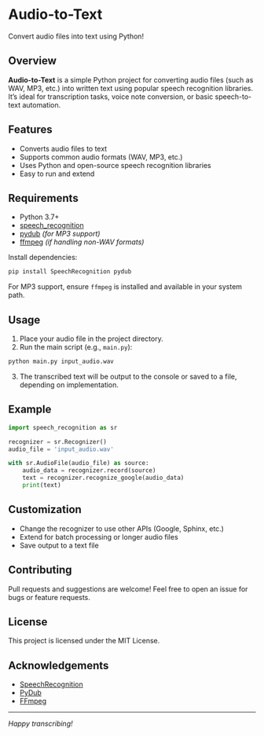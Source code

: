 # Audio-to-Text

Convert audio files into text using Python!

## Overview

**Audio-to-Text** is a simple Python project for converting audio files (such as WAV, MP3, etc.) into written text using popular speech recognition libraries. It’s ideal for transcription tasks, voice note conversion, or basic speech-to-text automation.

## Features

- Converts audio files to text
- Supports common audio formats (WAV, MP3, etc.)
- Uses Python and open-source speech recognition libraries
- Easy to run and extend

## Requirements

- Python 3.7+
- [speech_recognition](https://pypi.org/project/SpeechRecognition/)
- [pydub](https://pypi.org/project/pydub/) *(for MP3 support)*
- [ffmpeg](https://ffmpeg.org/) *(if handling non-WAV formats)*

Install dependencies:
```bash
pip install SpeechRecognition pydub
```
For MP3 support, ensure `ffmpeg` is installed and available in your system path.

## Usage

1. Place your audio file in the project directory.
2. Run the main script (e.g., `main.py`):

```bash
python main.py input_audio.wav
```

3. The transcribed text will be output to the console or saved to a file, depending on implementation.

## Example

```python
import speech_recognition as sr

recognizer = sr.Recognizer()
audio_file = 'input_audio.wav'

with sr.AudioFile(audio_file) as source:
    audio_data = recognizer.record(source)
    text = recognizer.recognize_google(audio_data)
    print(text)
```

## Customization

- Change the recognizer to use other APIs (Google, Sphinx, etc.)
- Extend for batch processing or longer audio files
- Save output to a text file

## Contributing

Pull requests and suggestions are welcome! Feel free to open an issue for bugs or feature requests.

## License

This project is licensed under the MIT License.

## Acknowledgements

- [SpeechRecognition](https://github.com/Uberi/speech_recognition)
- [PyDub](https://github.com/jiaaro/pydub)
- [FFmpeg](https://ffmpeg.org/)

---

*Happy transcribing!*
